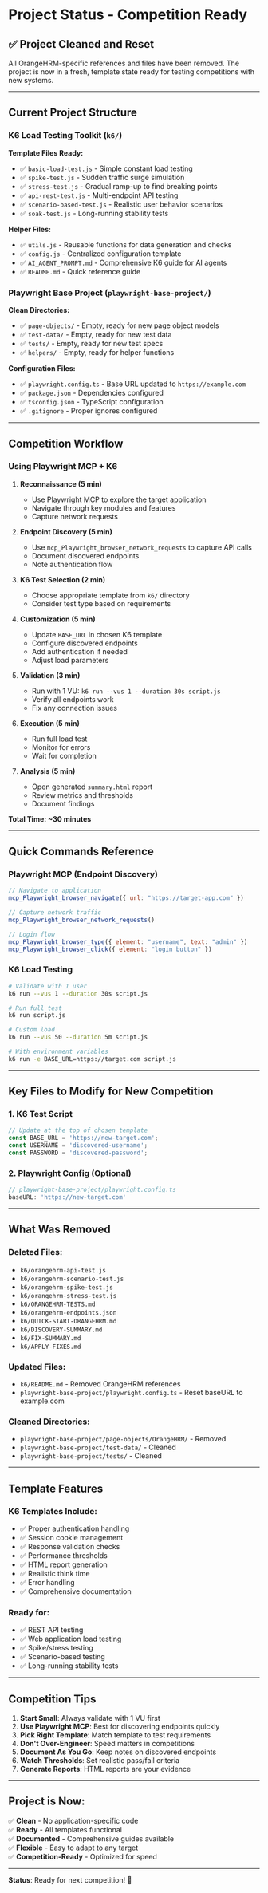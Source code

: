 # Project Status - Competition Ready

## ✅ Project Cleaned and Reset

All OrangeHRM-specific references and files have been removed. The project is now in a fresh, template state ready for testing competitions with new systems.

---

## Current Project Structure

### K6 Load Testing Toolkit (`k6/`)

**Template Files Ready:**
- ✅ `basic-load-test.js` - Simple constant load testing
- ✅ `spike-test.js` - Sudden traffic surge simulation
- ✅ `stress-test.js` - Gradual ramp-up to find breaking points
- ✅ `api-rest-test.js` - Multi-endpoint API testing
- ✅ `scenario-based-test.js` - Realistic user behavior scenarios
- ✅ `soak-test.js` - Long-running stability tests

**Helper Files:**
- ✅ `utils.js` - Reusable functions for data generation and checks
- ✅ `config.js` - Centralized configuration template
- ✅ `AI_AGENT_PROMPT.md` - Comprehensive K6 guide for AI agents
- ✅ `README.md` - Quick reference guide

### Playwright Base Project (`playwright-base-project/`)

**Clean Directories:**
- ✅ `page-objects/` - Empty, ready for new page object models
- ✅ `test-data/` - Empty, ready for new test data
- ✅ `tests/` - Empty, ready for new test specs
- ✅ `helpers/` - Empty, ready for helper functions

**Configuration Files:**
- ✅ `playwright.config.ts` - Base URL updated to `https://example.com`
- ✅ `package.json` - Dependencies configured
- ✅ `tsconfig.json` - TypeScript configuration
- ✅ `.gitignore` - Proper ignores configured

---

## Competition Workflow

### Using Playwright MCP + K6

1. **Reconnaissance (5 min)**
   - Use Playwright MCP to explore the target application
   - Navigate through key modules and features
   - Capture network requests

2. **Endpoint Discovery (5 min)**
   - Use `mcp_Playwright_browser_network_requests` to capture API calls
   - Document discovered endpoints
   - Note authentication flow

3. **K6 Test Selection (2 min)**
   - Choose appropriate template from `k6/` directory
   - Consider test type based on requirements

4. **Customization (5 min)**
   - Update `BASE_URL` in chosen K6 template
   - Configure discovered endpoints
   - Add authentication if needed
   - Adjust load parameters

5. **Validation (3 min)**
   - Run with 1 VU: `k6 run --vus 1 --duration 30s script.js`
   - Verify all endpoints work
   - Fix any connection issues

6. **Execution (5 min)**
   - Run full load test
   - Monitor for errors
   - Wait for completion

7. **Analysis (5 min)**
   - Open generated `summary.html` report
   - Review metrics and thresholds
   - Document findings

**Total Time: ~30 minutes**

---

## Quick Commands Reference

### Playwright MCP (Endpoint Discovery)
```javascript
// Navigate to application
mcp_Playwright_browser_navigate({ url: "https://target-app.com" })

// Capture network traffic
mcp_Playwright_browser_network_requests()

// Login flow
mcp_Playwright_browser_type({ element: "username", text: "admin" })
mcp_Playwright_browser_click({ element: "login button" })
```

### K6 Load Testing
```bash
# Validate with 1 user
k6 run --vus 1 --duration 30s script.js

# Run full test
k6 run script.js

# Custom load
k6 run --vus 50 --duration 5m script.js

# With environment variables
k6 run -e BASE_URL=https://target.com script.js
```

---

## Key Files to Modify for New Competition

### 1. K6 Test Script
```javascript
// Update at the top of chosen template
const BASE_URL = 'https://new-target.com';
const USERNAME = 'discovered-username';
const PASSWORD = 'discovered-password';
```

### 2. Playwright Config (Optional)
```typescript
// playwright-base-project/playwright.config.ts
baseURL: 'https://new-target.com'
```

---

## What Was Removed

### Deleted Files:
- `k6/orangehrm-api-test.js`
- `k6/orangehrm-scenario-test.js`
- `k6/orangehrm-spike-test.js`
- `k6/orangehrm-stress-test.js`
- `k6/ORANGEHRM-TESTS.md`
- `k6/orangehrm-endpoints.json`
- `k6/QUICK-START-ORANGEHRM.md`
- `k6/DISCOVERY-SUMMARY.md`
- `k6/FIX-SUMMARY.md`
- `k6/APPLY-FIXES.md`

### Updated Files:
- `k6/README.md` - Removed OrangeHRM references
- `playwright-base-project/playwright.config.ts` - Reset baseURL to example.com

### Cleaned Directories:
- `playwright-base-project/page-objects/OrangeHRM/` - Removed
- `playwright-base-project/test-data/` - Cleaned
- `playwright-base-project/tests/` - Cleaned

---

## Template Features

### K6 Templates Include:
- ✅ Proper authentication handling
- ✅ Session cookie management
- ✅ Response validation checks
- ✅ Performance thresholds
- ✅ HTML report generation
- ✅ Realistic think time
- ✅ Error handling
- ✅ Comprehensive documentation

### Ready for:
- ✅ REST API testing
- ✅ Web application load testing
- ✅ Spike/stress testing
- ✅ Scenario-based testing
- ✅ Long-running stability tests

---

## Competition Tips

1. **Start Small**: Always validate with 1 VU first
2. **Use Playwright MCP**: Best for discovering endpoints quickly
3. **Pick Right Template**: Match template to test requirements
4. **Don't Over-Engineer**: Speed matters in competitions
5. **Document As You Go**: Keep notes on discovered endpoints
6. **Watch Thresholds**: Set realistic pass/fail criteria
7. **Generate Reports**: HTML reports are your evidence

---

## Project is Now:

✅ **Clean** - No application-specific code  
✅ **Ready** - All templates functional  
✅ **Documented** - Comprehensive guides available  
✅ **Flexible** - Easy to adapt to any target  
✅ **Competition-Ready** - Optimized for speed  

---

**Status**: Ready for next competition! 🚀

